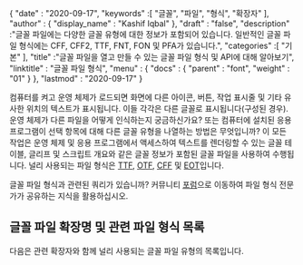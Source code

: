 {
  "date" : "2020-09-17",
  "keywords" :[ "글꼴", "파일", "형식", "확장자" ],
  "author" : {
    "display_name" : "Kashif Iqbal"
},
  "draft" : "false",
  "description" :"글꼴 파일에는 다양한 글꼴 유형에 대한 정보가 포함되어 있습니다. 일반적인 글꼴 파일 형식에는 CFF, CFF2, TTF, FNT, FON 및 PFA가 있습니다.",
  "categories" :[ "기본" ],
  "title" :"글꼴 파일을 열고 만들 수 있는 글꼴 파일 형식 및 API에 대해 알아보기",
  "linktitle" : "글꼴 파일 형식",
  "menu" : {
    "docs" : {
      "parent" : "font",
      "weight" : "01"
}
},
  "lastmod" : "2020-09-17"
}

컴퓨터를 켜고 운영 체제가 로드되면 화면에 다른 아이콘, 버튼, 작업 표시줄 및 기타 유사한 위치의 텍스트가 표시됩니다. 이들 각각은 다른 글꼴로 표시됩니다(구성된 경우). 운영 체제가 다른 파일을 어떻게 인식하는지 궁금하신가요? 또는 컴퓨터에 설치된 응용 프로그램이 선택 항목에 대해 다른 글꼴 유형을 나열하는 방법은 무엇입니까? 이 모든 작업은 운영 체제 및 응용 프로그램에서 액세스하여 텍스트를 렌더링할 수 있는 글꼴 테이블, 글리프 및 스크립트 개요와 같은 글꼴 정보가 포함된 글꼴 파일을 사용하여 수행됩니다. 널리 사용되는 파일 형식은 [TTF](/ko/font/ttf/), [OTF](/ko/font/otf/), [CFF](/ko/font/cff/) 및 [EOT](/ko/font/eot/)입니다.

글꼴 파일 형식과 관련된 쿼리가 있습니까? 커뮤니티 [포럼](https://forum.fileformat.com/c/font/28)으로 이동하여 파일 형식 전문가가 공유하는 지식을 활용하십시오.

## 글꼴 파일 확장명 및 관련 파일 형식 목록

다음은 관련 확장자와 함께 널리 사용되는 글꼴 파일 유형의 목록입니다.

